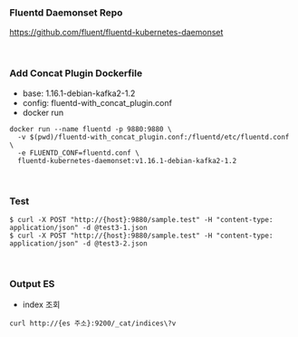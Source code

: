 ### Fluentd Daemonset Repo
https://github.com/fluent/fluentd-kubernetes-daemonset

<br/>

### Add Concat Plugin Dockerfile
* base: 1.16.1-debian-kafka2-1.2
* config: fluentd-with_concat_plugin.conf
* docker run
```
docker run --name fluentd -p 9880:9880 \
  -v $(pwd)/fluentd-with_concat_plugin.conf:/fluentd/etc/fluentd.conf \
  -e FLUENTD_CONF=fluentd.conf \
  fluentd-kubernetes-daemonset:v1.16.1-debian-kafka2-1.2
```

<br/>

### Test
```
$ curl -X POST "http://{host}:9880/sample.test" -H "content-type: application/json" -d @test3-1.json
$ curl -X POST "http://{host}:9880/sample.test" -H "content-type: application/json" -d @test3-2.json
```

<br/>

### Output ES
* index 조회
```
curl http://{es 주소}:9200/_cat/indices\?v
```
